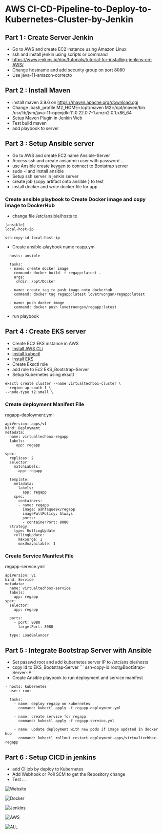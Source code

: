 # AWS CI-CD-Pipeline-to-Deploy-to-Kubernetes-Cluster-by-Jenkin

## Part 1 : Create Server Jenkin
- Go to AWS and create EC2 instance using Amazon Linux
- ssh and install jenkin using scripts or command
- https://www.jenkins.io/doc/tutorials/tutorial-for-installing-jenkins-on-AWS/
- Change hostname and add security group on port 8080
- Use java-11-amazon-correcto

## Part 2 : Install Maven
- install maven 3.9.6 on https://maven.apache.org/download.cgi
- Change .bash_profile
M2_HOME=/opt/maven
M2=/opt/maven/bin
/usr/lib/jvm/java-11-openjdk-11.0.22.0.7-1.amzn2.0.1.x86_64
- Setup Maven Plugin in Jenkin Web
- Test build maven
- add playbook to server

## Part 3 : Setup Ansible server
- Go to AWS and create EC2 name Ansible-Server
- Access ssh and create ansadmin user with password ...
- use Ansible create keygen to connect to Bootstrap server
- sudo -i and install ansible
- Setup ssh server in jenkin server
- create job {copy artifact onto ansible } to test
- install docker and write docker file for app
### Create ansible playbook to Create Docker image and copy image to DockerHub
- change file /etc/ansible/hosts to 
```
[ansible]
local-host-ip
```
```
ssh-copy-id local-host-ip
```
- Create ansible-playbook name reapp.yml
```
- hosts: ansible

  tasks:
  - name: create docker image
    command: docker build -t regapp:latest .
    args:
     chdir: /opt/Docker

  - name: create tag to push image onto dockerhub
    command: docker tag regapp:latest lovetruongan/regapp:latest

  - name: push docker image
    command: docker push lovetruongan/regapp:latest

```
- run playbook
## Part 4 : Create EKS server
- Create EC2 EKS instance in AWS
- [Install AWS CLi](doc:https://docs.aws.amazon.com/cli/latest/userguide/getting-started-install.html)
- [Install kubectl](doc:https://docs.aws.amazon.com/eks/latest/userguide/install-kubectl.html)
- [install EKS](doc:https://github.com/eksctl-io/eksctl/blob/main/README.md#installation)
- Create Eksctl role
- add role to Ec2 EKS_Bootstrap-Server
- Setup Kubernetes using eksctl
```
eksctl create cluster --name virtualtechbox-cluster \
--region ap-south-1 \
--node-type t2.small \
```
### Create deployment Manifest File
regapp-deployment.yml
```
apiVersion: apps/v1
kind: Deployment
metadata:
  name: virtualtechbox-regapp
  labels:
     app: regapp

spec:
  replicas: 2
  selector:
    matchLabels:
      app: regapp

  template:
    metadata:
      labels:
        app: regapp
    spec:
      containers:
      - name: regapp
        image: ashfaque9x/regapp
        imagePullPolicy: Always
        ports:
        - containerPort: 8080
  strategy:
    type: RollingUpdate
    rollingUpdate:
      maxSurge: 1
      maxUnavailable: 1
```
### Create Service Manifest File
regapp-service.yml
```
apiVersion: v1
kind: Service
metadata:
  name: virtualtechbox-service
  labels:
    app: regapp 
spec:
  selector:
    app: regapp 

  ports:
    - port: 8080
      targetPort: 8080

  type: LoadBalancer
```
## Part 5 : Integrate Bootstrap Server with Ansible
- Set passwd root and add kubernetes server IP to /etc/ansible/hosts
- copy id to EKS_Bootstrap-Server
``` ssh-copy-id root@BootStrap-Server-IP` ``
- Create Ansible playbook to run deployment and service manifest
```
- hosts: kubernetes
  user: root

  tasks:
    - name: deploy regapp on kubernetes
      command: kubectl apply -f regapp-deployment.yml

    - name: create service for regapp
      command: kubectl apply -f regapp-service.yml

    - name: update deployment with new pods if image updated in docker hub
      command: kubectl rollout restart deployment.apps/virtualtechbox-regapp
```
## Part 6 : Setup CICD in jenkins
- add CI job by deploy to Kubernetes
- Add Webhook or Poll SCM to get the Repository change
- Test ...

![Website](<Screenshot 2024-03-11 205940.png>)

![Docker](<Screenshot 2024-03-11 203924.png>)

![Jenkins](<Screenshot 2024-03-11 203630.png>)

![AWS](<Screenshot 2024-03-11 203514.png>)

![ALL](<Screenshot 2024-03-11 203924.png>)